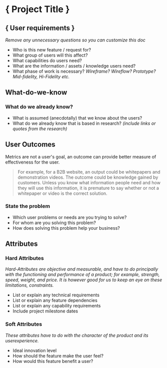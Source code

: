 # { Project Title }
## { User requirements }
_Remove any unnecessary questions so you can customize this doc_

- Who is this new feature / request for? 
- What group of users will this affect?
- What capabilities do users need?
- What are the information / assets / knowledge users need?
- What phase of work is necessary? _Wireframe? Wireflow? Prototype? Mid-fidelity, Hi-Fidelity etc._

## What-do-we-know

### What do we already know?
- What is assumed (anecdotally) that we know about the users? 
- What do we already know that is based in research? _(include links or quotes from the research)_

## User Outcomes
Metrics are not a user's goal, an outcome can provide better measure of effectiveness for the user. 
>For example, for a B2B website, an output could be whitepapers and demonstration videos. The outcome could be knowledge gained by customers. Unless you know what information people need and how they will use this information, it is premature to say whether or not a whitepaper or video is the correct solution.

### State the problem
- Which user problems or needs are you trying to solve?
- For whom are you solving this problem?
- How does solving this problem help your business?

## Attributes
### Hard Attributes
_Hard-Attributes are objective and measurable, and have to do principally with the functioning and performance of a product; for example, strength, speed, weight, and price. It is however good for us to keep an eye on these limitations, constraints._
- List or explain any technical requirements
- List or explain any feature dependencies
- List or explain any capability requirements
- Include project milestone dates

### Soft Attributes
_These attributes have to do with the character of the product and its userexperience._

- Ideal innovation level
- How should the feature make the user feel? 
- How would this feature benefit a user?
